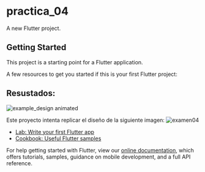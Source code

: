 # practica_04

A new Flutter project.

## Getting Started

This project is a starting point for a Flutter application.

A few resources to get you started if this is your first Flutter project:

## Resustados:
![example_design animated](https://user-images.githubusercontent.com/65376673/122651209-f4a93d00-d0fc-11eb-8026-0c05a7a4b249.gif)



Este proyecto intenta replicar el diseño de la siguiente imagen:
![examen04](https://user-images.githubusercontent.com/65376673/122650219-4a7ae680-d0f7-11eb-82f9-f1564777cae6.jpeg)

- [Lab: Write your first Flutter app](https://flutter.dev/docs/get-started/codelab)
- [Cookbook: Useful Flutter samples](https://flutter.dev/docs/cookbook)

For help getting started with Flutter, view our
[online documentation](https://flutter.dev/docs), which offers tutorials,
samples, guidance on mobile development, and a full API reference.
